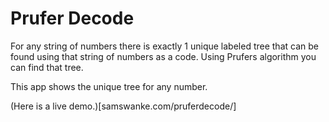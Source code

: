 # Prufer Decode

For any string of numbers there is exactly 1 unique labeled tree that can be found using that string of numbers as a code. Using Prufers algorithm you can find that tree. 

This app shows the unique tree for any number.

(Here is a live demo.)[samswanke.com/pruferdecode/]
